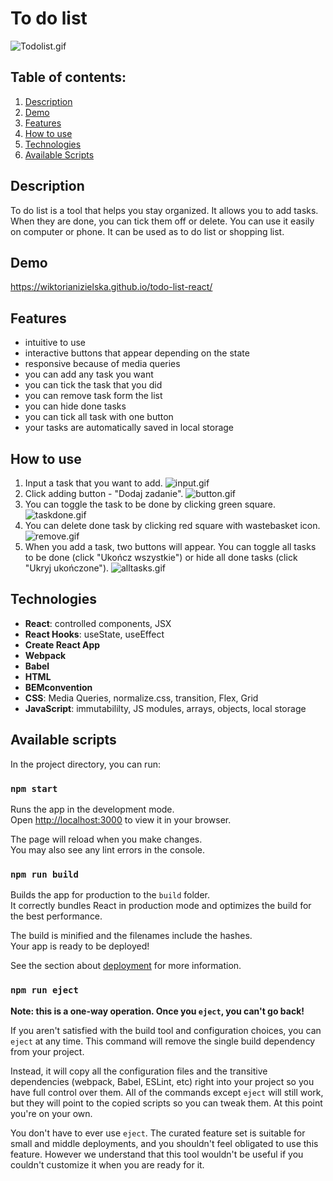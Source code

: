 # To do list

![Todolist.gif](https://i.postimg.cc/mZnBF7g8/Todolist.gif)

## Table of contents:
1. [Description](#description)
1. [Demo](#demo)
1. [Features](#features)
1. [How to use](#how-to-use)
1. [Technologies](#technologies)
1. [Available Scripts](#available-scripts)

## Description
To do list is a tool that helps you stay organized. It allows you to add tasks. When they are done, you can tick them off or delete. You can use it easily on computer or phone. It can be used as to do list or shopping list.

## Demo
https://wiktorianizielska.github.io/todo-list-react/

## Features
- intuitive to use
- interactive buttons that appear depending on the state
- responsive because of media queries
- you can add any task you want
- you can tick the task that you did
- you can remove task form the list
- you can hide done tasks
- you can tick all task with one button 
- your tasks are automatically saved in local storage

## How to use
1. Input a task that you want to add. 
![input.gif](https://i.postimg.cc/3xDyWjS0/input.gif)
1. Click adding button - "Dodaj zadanie".
![button.gif](https://i.postimg.cc/ryHRcFMp/button.gif)
1. You can toggle the task to be done by clicking green square.
![taskdone.gif](https://i.postimg.cc/x8cfhYBN/taskdone.gif)
1. You can delete done task by clicking red square with wastebasket icon.
![remove.gif](https://i.postimg.cc/yY74D7Lm/remove.gif)
1. When you add a task, two buttons will appear. You can toggle all tasks to be done (click "Ukończ wszystkie") or hide all done tasks (click "Ukryj ukończone").
![alltasks.gif](https://i.postimg.cc/Kz6bqVhm/alltasks.gif)

## Technologies
- **React**: controlled components, JSX
- **React Hooks**: useState, useEffect
- **Create React App**
- **Webpack**
- **Babel**
- **HTML**
- **BEMconvention**
- **CSS**: Media Queries, normalize.css, transition, Flex, Grid
- **JavaScript**: immutabililty, JS modules, arrays, objects, local storage


## Available scripts
In the project directory, you can run:

### `npm start`

Runs the app in the development mode.\
Open [http://localhost:3000](http://localhost:3000) to view it in your browser.

The page will reload when you make changes.\
You may also see any lint errors in the console.

### `npm run build`

Builds the app for production to the `build` folder.\
It correctly bundles React in production mode and optimizes the build for the best performance.

The build is minified and the filenames include the hashes.\
Your app is ready to be deployed!

See the section about [deployment](https://facebook.github.io/create-react-app/docs/deployment) for more information.

### `npm run eject`

**Note: this is a one-way operation. Once you `eject`, you can't go back!**

If you aren't satisfied with the build tool and configuration choices, you can `eject` at any time. This command will remove the single build dependency from your project.

Instead, it will copy all the configuration files and the transitive dependencies (webpack, Babel, ESLint, etc) right into your project so you have full control over them. All of the commands except `eject` will still work, but they will point to the copied scripts so you can tweak them. At this point you're on your own.

You don't have to ever use `eject`. The curated feature set is suitable for small and middle deployments, and you shouldn't feel obligated to use this feature. However we understand that this tool wouldn't be useful if you couldn't customize it when you are ready for it.


